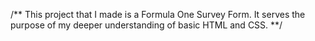 /** This project that I made is a Formula One Survey Form. It serves the purpose of my deeper understanding of basic HTML and CSS. **/
